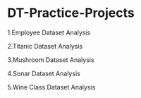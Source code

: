 # DT-Practice-Projects
1.Employee Dataset Analysis

2.Titanic Dataset Analysis

3.Mushroom Dataset Analysis

4.Sonar Dataset Analysis

5.Wine Class Dataset Analysis
